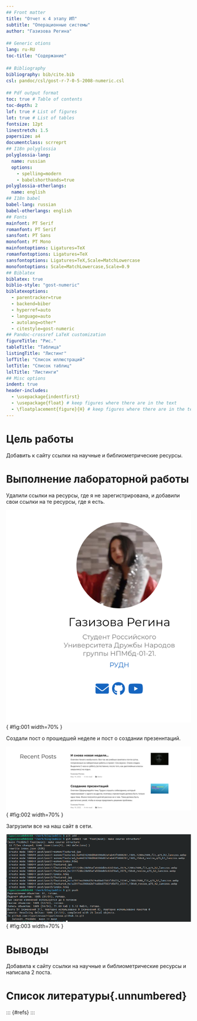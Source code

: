 ```yaml
---
## Front matter
title: "Отчет к 4 этапу ИП"
subtitle: "Операционные системы"
author: "Газизова Регина"

## Generic otions
lang: ru-RU
toc-title: "Содержание"

## Bibliography
bibliography: bib/cite.bib
csl: pandoc/csl/gost-r-7-0-5-2008-numeric.csl

## Pdf output format
toc: true # Table of contents
toc-depth: 2
lof: true # List of figures
lot: true # List of tables
fontsize: 12pt
linestretch: 1.5
papersize: a4
documentclass: scrreprt
## I18n polyglossia
polyglossia-lang:
  name: russian
  options:
	- spelling=modern
	- babelshorthands=true
polyglossia-otherlangs:
  name: english
## I18n babel
babel-lang: russian
babel-otherlangs: english
## Fonts
mainfont: PT Serif
romanfont: PT Serif
sansfont: PT Sans
monofont: PT Mono
mainfontoptions: Ligatures=TeX
romanfontoptions: Ligatures=TeX
sansfontoptions: Ligatures=TeX,Scale=MatchLowercase
monofontoptions: Scale=MatchLowercase,Scale=0.9
## Biblatex
biblatex: true
biblio-style: "gost-numeric"
biblatexoptions:
  - parentracker=true
  - backend=biber
  - hyperref=auto
  - language=auto
  - autolang=other*
  - citestyle=gost-numeric
## Pandoc-crossref LaTeX customization
figureTitle: "Рис."
tableTitle: "Таблица"
listingTitle: "Листинг"
lofTitle: "Список иллюстраций"
lotTitle: "Список таблиц"
lolTitle: "Листинги"
## Misc options
indent: true
header-includes:
  - \usepackage{indentfirst}
  - \usepackage{float} # keep figures where there are in the text
  - \floatplacement{figure}{H} # keep figures where there are in the text
---
```


# Цель работы

Добавить к сайту ссылки на научные и библиометрические ресурсы.


# Выполнение лабораторной работы

 Удалили ссылки на ресурсы, где я не зарегистрирована, и добавили свои ссылки на те ресурсы, где я есть. 

![ссылки](image/1.png){ #fig:001 width=70% }

 Создали пост о прошедшей неделе и пост о создании презеннтаций.
 
![ссылки](image/2.png){ #fig:002 width=70% }

 Загрузили все на наш сайт в сети.
 
 ![ссылки](image/33.png){ #fig:003 width=70% }

# Выводы

Добавила к сайту ссылки на научные и библиометрические ресурсы и написала 2 поста.

# Список литературы{.unnumbered}

::: {#refs}
:::
